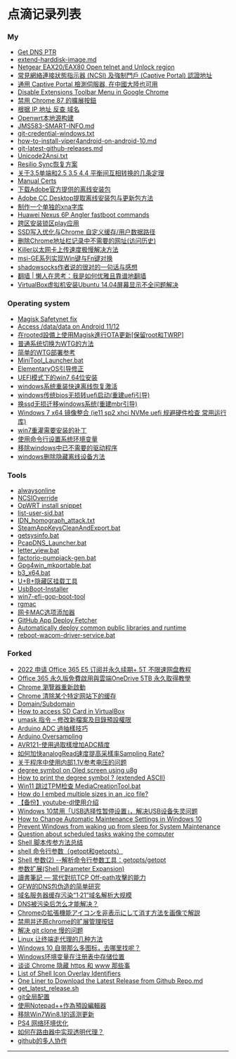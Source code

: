# 点滴记录列表

### My

  - [Get DNS PTR][460cb60c8417a4963be92771b1f561aa]
  - [extend-harddisk-image.md][918f0d66e1bc0e77477b29fced217912]
  - [Netgear EAX20/EAX80 Open telnet and Unlock region][0876b673436293b2a72e3b02285a6496]
  - [常見網絡連接狀態指示器 (NCSI) 及強制門戶 (Captive Portal) 認證地址][cf333ed1ce0ef7cc24d1425dc854883e]
  - [通用 Captive Portal 檢測伺服器, 在中國大陸也可用][e1b118bc37e4b81e5ccfa082f70e0999]
  - [Disable Extensions Toolbar Menu in Google Chrome][5c007f3ac6cd695f2c9b0cee1fbe892c]
  - [禁用 Chrome 87 的擴展按鈕][57ffa6c6ccad08094552b57cea1c8172]
  - [根据 IP 地址 反查 域名][584a0424fd9345fbe693050cf0ba8da5]
  - [Openwrt本地源构建][6363ea7136fff1252315b7d239498586]
  - [JMS583-SMART-INFO.md][d187cf8f66669f30d67b05d463c7d010]
  - [git-credential-windows.txt][3edeca7fa9afa8db812a0cf67b3f06a2]
  - [how-to-install-viper4android-on-android-10.md][48933929b321893e32c1442303c53fc9]
  - [git-latest-github-releases.md][f2041123690d0273730a071318cb8b47]
  - [Unicode2Ansi.txt][0ac786cb39a7fbd64a1e046fd0681237]
  - [Resilio Sync恢复方案][f72e87c7ea39a23dc5d6fd8c02ffce86]
  - [关于3.5单端和2.5 3.5 4.4 平衡间互相转换的几条定理][26f76c7ce3ae4e49d755813c43360cc1]
  - [Manual Certs][6cec2cfd0740181f989a7dfa5813e3ce]
  - [下载Adobe官方提供的离线安装包][185db495204d1d345a052d64c246f38b]
  - [Adobe CC Desktop提取离线安装包与更新包方法][c31ef412164bc6961992]
  - [制作一个单独的xna字库][f32800d7930855d8b4394bafd0893447]
  - [Huawei Nexus 6P Angler fastboot commands][7d7f955613d71e30dc9c2c4cd675be3c]
  - [跨区安装锁区play应用][024e9e883b0dc19d1704e1c569baffd4]
  - [SSD写入优化与Chrome 自定义缓存/用户数据路径][d44b4d4413bee528955d]
  - [删除Chrome地址栏记录中不需要的网址(访问历史)][f7c0c4818cd3936b01d1]
  - [Killer以太网卡上传速度极慢解决方法][bc4867f7cf422cb20b17]
  - [msi-GE系列实现Win键与Fn键对换][2c91d29357e17aac22f7]
  - [shadowsocks作者说的很对的一句话与感想][0765f90c98c0c1259de7]
  - [翻墙 | 懒人在思考：我是如何优雅且靠谱地翻墙][4c3af00ba8e5908acb7c]
  - [VirtualBox虚拟机安装Ubuntu 14.04屏幕显示不全问题解决][a90c6ca306b2fab7b9a9]

### Operating system

  - [Magisk Safetynet fix][3329f319e082a3602bbbc4d31ba2feb2]
  - [Access /data/data on Android 11/12][44f33ce2f4c6055a6d428e007569bb0a]
  - [在rooted設備上使用Magisk進行OTA更新[保留root和TWRP]][6168ee24b2376e7073adf9825e006d49]
  - [普通系统切换为WTG的方法][1f963c5229328c4f5da408076af13448]
  - [简单的WTG部署参考][72049cb50dabf2249c42eba971484ba9]
  - [MiniTool_Launcher.bat][ef186142b8249162a895396866b0a9c9]
  - [ElementaryOS引导修正][5bb5542656a8c38ce54faf93663847cb]
  - [UEFI模式下的win7 64位安装][7e337b2070cc47a1fab7de714ad83fb8]
  - [windows系统重装快速离线恢复激活][581456faac2f76beed6375321d57f59a]
  - [windows传统bios无损转uefi启动(重建uefi引导)][5e7706facb2dc4e2a5ae77a07ab2ffd7]
  - [换ssd无损迁移windows系统(重建mbr引导)][b7a63c35762467b3ca8440e3ea439fcf]
  - [Windows 7 x64 镜像整合 (ie11 sp2 xhci NVMe uefi 规避硬件检查 常用运行库)][6523b401af0e383d90ab189c85e860cd]
  - [win7重灌需要安装的补丁][0f20bd15db319dda5b85dafaeb77f406]
  - [使用命令行设置系统环境变量][5ba30059ecaaebb69d9153a3805340ed]
  - [移除windows中已不需要的驱动程序][4282dddd294be493b3e117bd08a01e59]
  - [windows删除隐藏离线设备方法][69853d44e48937b75e54]

### Tools

  - [alwaysonline](https://github.com/Jamesits/alwaysonline)
  - [NCSIOverride](https://github.com/dantmnf/NCSIOverride)
  - [OpWRT install snippet][d241ab0aec7d9c34b69439c1e942d1f5]
  - [list-user-sid.bat][3ca7524d588c340867e9e753ccc7af51]
  - [IDN_homograph_attack.txt][30317bad07c06a71cddcd079359b3483]
  - [SteamAppKeysCleanAndExport.bat][67d885b22fd989d0742cc564781b8fee]
  - [getsysinfo.bat][2d8f77e7e6a2adfd314d13bf54c746c7]
  - [PcapDNS_Launcher.bat][27c8b19156e142ae404265c18926c7ec]
  - [letter_view.bat][72c633c65ddbfaf9aee4c336b191d99c]
  - [factorio-pumpjack-gen.bat][a6d92a01ae7d40d05be7a662e197bd5f]
  - [Gpg4win_mkportable.bat][40db93e26119fd244cf67db31b31e63f]
  - [b3_x64.bat][aeaacd153395481927d35f3db909bb6d]
  - [U+B+隐藏区挂载工具][4934c624d6992824f667677c6de56117]
  - [UsbBoot-Installer](https://github.com/muink/UsbBoot-Installer)
  - [win7-efi-gop-boot-tool](https://github.com/muink/win7-efi-gop-boot-tool)
  - [rgmac](https://github.com/muink/rgmac)
  - [网卡MAC选项添加器][e27dd8f7927eb6b59a31d9677d20571e]
  - [GitHub App Deploy Fetcher](https://github.com/muink/GitHub_App_Deploy_Fetcher)
  - [Automatically deploy common public libraries and runtime][f36af0f4b5647f348f18cb2103a1c451]
  - [reboot-wacom-driver-service.bat][c28b1452b2fd2a47cc1eb1be19444f8a]


### Forked

  - [2022 申请 Office 365 E5 订阅并永久续期+ 5T 不限速网盘教程](https://web.archive.org/web/20230327021101/https://www.dzdxtd.com/archives/122)  
  - [Office 365 永久版免費啟用與雲端OneDrive 5TB 永久取得教學](https://web.archive.org/web/20230327021045/https://mrmad.com.tw/office-365-e5-and-onedrive-5tb-free)  
  - [Chrome 瀏覽器重新啟動](https://web.archive.org/web/20220903015706/https://free.com.tw/restart-google-chrome/)
  - [Chrome 清除某个特定网站下的缓存](https://web.archive.org/web/20180311191109/http://www.cnblogs.com/Chesky/p/chrome_disabling_cache.html)
  - [Domain/Subdomain](https://cyberbruharmy.gitbook.io/domain-subdomain/)
  - [How to access SD Card in VirtualBox](https://web.archive.org/web/20221216155354/https://www.net-usb.com/virtual-usb/virtualbox-usb-passthrough/sd-card-in-virtualbox/)
  - [umask 指令 – 修改新檔案及目錄預設權限](https://www.ltsplus.com/linux/linux-umask-default-permission)
  - [Arduino ADC 過抽樣技巧](https://web.archive.org/web/20220409113527/https://ohiyooo2.pixnet.net/blog/post/405449551)  
  - [Arduino Oversampling](https://web.archive.org/web/20220409113326/https://www.best-microcontroller-projects.com/arduino-adc-oversampling.html)  
  - [AVR121-使用過取樣增加ADC精度](https://web.archive.org/web/20220409113051/https://www.itread01.com/content/1550475205.html)  
  - [如何加快analogRead速度提高采樣率Sampling Rate?](https://web.archive.org/web/20220409112938/https://www.arduino.cn/thread-12569-1-1.html)  
  - [关于程序中使用内部1.1V参考电压的问题](https://web.archive.org/web/20220216132223/https://www.arduino.cn/thread-11271-1-1.html)
  - [degree symbol on Oled screen using u8g](https://web.archive.org/web/20220216131145/https://forum.arduino.cc/t/degree-symbol-on-oled-screen-using-u8g/491533)
  - [How to print the degree symbol ? (extended ASCII)](https://web.archive.org/web/20220216131216/https://forum.arduino.cc/t/solved-how-to-print-the-degree-symbol-extended-ascii/438685)
  - [Win11 跳过TPM检查 MediaCreationTool.bat](https://github.com/AveYo/MediaCreationTool.bat)
  - [How do I embed multiple sizes in an .ico file?](https://web.archive.org/web/20210703121032/https://superuser.com/questions/491180/how-do-i-embed-multiple-sizes-in-an-ico-file)
  - [【备份】youtube-dl使用介绍](https://web.archive.org/web/20210221153730if_/https://www.jianshu.com/p/6bae57859325)
  - [Windows 10禁用「USB选择性暂停设置」，解决USB设备失灵问题](https://web.archive.org/web/20210126093401/https://www.sysgeek.cn/windows-10-usb-selective-suspend/)
  - [How to Change Automatic Maintenance Settings in Windows 10](https://web.archive.org/web/20210328043433/https://www.tenforums.com/tutorials/3090-change-automatic-maintenance-settings-windows-10-a.html)
  - [Prevent Windows from waking up from sleep for System Maintenance](https://web.archive.org/web/20210328043812/https://theohbrothers.com/prevent-windows-10-from-waking-up-from-sleep-for-system-maintenance/)
  - [Question about scheduled tasks waking the computer](https://web.archive.org/web/20210328050804/https://answers.microsoft.com/en-us/windows/forum/windows_10-other_settings-winpc/question-about-scheduled-tasks-waking-the-computer/92d03cd6-c2ac-4746-949b-0d42bc4b91e3)
  - [Shell 脚本传参方法总结](https://www.jianshu.com/p/d3cd36c97abc)
  - [shell 命令行参数（getopt和getopts）](https://blog.51cto.com/steed/2443718)
  - [Shell 参数(2) --解析命令行参数工具：getopts/getopt](https://www.cnblogs.com/yxzfscg/p/5338775.html)
  - [参数扩展(Shell Parameter Expansion)](https://juejin.im/post/6844903842966929422#heading-11)
  - [讀書筆記 — 當代對抗TCP Off-path攻擊的能力](https://medium.com/@wenchenx/%E8%AE%80%E6%9B%B8%E7%AD%86%E8%A8%98-%E7%95%B6%E4%BB%A3%E5%B0%8D%E6%8A%97tcp-off-path%E6%94%BB%E6%93%8A%E7%9A%84%E8%83%BD%E5%8A%9B-b67a4f81b5a0)
  - [GFW的DNS包伪造的简单研究](https://blog.ddosolitary.org/posts/research-on-dns-packet-forgery-of-gfw/)
  - [域名服务器缓存污染“1·21”域名解析大规模](http://www.11st22.com/d/2020529221240_3115_723162868/news)
  - [DNS被污染后怎么才能解决？](https://www.hotbak.net/key/%E6%B2%A1%E8%A2%AB%E6%B1%A1%E6%9F%93%E7%9A%84dns.html)
  - [Chromeの拡張機能アイコンを非表示にして消す方法を画像で解説](https://asean-info.net/Investment/20062601-how-to-hide-google-chrome-extension-icon/)
  - [禁用并还原chrome的扩展管理按钮](https://www.extfans.com/articles/1187/)
  - [解决 git clone 慢的问题](https://blog.colafornia.me/post/2018/slove-git-clone-speed/)
  - [Linux 让终端走代理的几种方法](https://zhuanlan.zhihu.com/p/46973701)
  - [Windows 10 自带那么多图标，去哪里找呢？](https://gist.github.com/muink/559b247d4a5ca7059ea36ab46c74e68a)
  - [Windows环境变量在注册表中存储位置](https://gist.github.com/muink/26d28f96eec526b33e3065e38f897b1f)
  - [谈谈 Chrome 隐藏 https 和 www 那些事](https://blog.skk.moe/post/chrome-omnibox-www/)
  - [List of Shell Icon Overlay Identifiers](https://en.wikipedia.org/wiki/List_of_Shell_Icon_Overlay_Identifiers)
  - [One Liner to Download the Latest Release from Github Repo.md][c5ee7db7dd7257abe5be8bbaee0baf5d]
  - [get_latest_release.sh][ee96bcc6627f7814453a35efd2b98db5]
  - [git全局配置][1398d31e529d49b71e74]
  - [使用Notepad++作為預設編輯器][0ec05f29db94a35f4b9b]
  - [移除Win7Win8.1的遥测更新][14adc6208b847a117d82]
  - [PS4 网络环境优化][0356af6c133ee0fc82c8]
  - [如何在路由器中实现透明代理？][6c4b4a5c90eea956c30a]
  - [github的多人协作][c53d05e07d69c6d0830e]


--------

[460cb60c8417a4963be92771b1f561aa]: https://gist.github.com/muink/460cb60c8417a4963be92771b1f561aa
[918f0d66e1bc0e77477b29fced217912]: https://gist.github.com/muink/918f0d66e1bc0e77477b29fced217912
[d241ab0aec7d9c34b69439c1e942d1f5]: https://gist.github.com/muink/d241ab0aec7d9c34b69439c1e942d1f5
[0876b673436293b2a72e3b02285a6496]: https://gist.github.com/muink/0876b673436293b2a72e3b02285a6496
[cf333ed1ce0ef7cc24d1425dc854883e]: https://gist.github.com/muink/cf333ed1ce0ef7cc24d1425dc854883e
[e1b118bc37e4b81e5ccfa082f70e0999]: https://gist.github.com/muink/e1b118bc37e4b81e5ccfa082f70e0999
[3329f319e082a3602bbbc4d31ba2feb2]: https://gist.github.com/muink/3329f319e082a3602bbbc4d31ba2feb2
[44f33ce2f4c6055a6d428e007569bb0a]: https://gist.github.com/muink/44f33ce2f4c6055a6d428e007569bb0a
[5c007f3ac6cd695f2c9b0cee1fbe892c]: https://gist.github.com/muink/5c007f3ac6cd695f2c9b0cee1fbe892c
[6168ee24b2376e7073adf9825e006d49]: https://gist.github.com/muink/6168ee24b2376e7073adf9825e006d49
[57ffa6c6ccad08094552b57cea1c8172]: https://gist.github.com/muink/57ffa6c6ccad08094552b57cea1c8172
[3ca7524d588c340867e9e753ccc7af51]: https://gist.github.com/muink/3ca7524d588c340867e9e753ccc7af51
[30317bad07c06a71cddcd079359b3483]: https://gist.github.com/muink/30317bad07c06a71cddcd079359b3483
[584a0424fd9345fbe693050cf0ba8da5]: https://gist.github.com/muink/584a0424fd9345fbe693050cf0ba8da5
[67d885b22fd989d0742cc564781b8fee]: https://gist.github.com/muink/67d885b22fd989d0742cc564781b8fee
[2d8f77e7e6a2adfd314d13bf54c746c7]: https://gist.github.com/muink/2d8f77e7e6a2adfd314d13bf54c746c7
[6363ea7136fff1252315b7d239498586]: https://gist.github.com/muink/6363ea7136fff1252315b7d239498586
[d187cf8f66669f30d67b05d463c7d010]: https://gist.github.com/muink/d187cf8f66669f30d67b05d463c7d010
[3edeca7fa9afa8db812a0cf67b3f06a2]: https://gist.github.com/muink/3edeca7fa9afa8db812a0cf67b3f06a2
[48933929b321893e32c1442303c53fc9]: https://gist.github.com/muink/48933929b321893e32c1442303c53fc9
[f2041123690d0273730a071318cb8b47]: https://gist.github.com/muink/f2041123690d0273730a071318cb8b47
[1f963c5229328c4f5da408076af13448]: https://gist.github.com/muink/1f963c5229328c4f5da408076af13448
[72049cb50dabf2249c42eba971484ba9]: https://gist.github.com/muink/72049cb50dabf2249c42eba971484ba9
[27c8b19156e142ae404265c18926c7ec]: https://gist.github.com/muink/27c8b19156e142ae404265c18926c7ec
[ef186142b8249162a895396866b0a9c9]: https://gist.github.com/muink/ef186142b8249162a895396866b0a9c9
[0ac786cb39a7fbd64a1e046fd0681237]: https://gist.github.com/muink/0ac786cb39a7fbd64a1e046fd0681237
[581456faac2f76beed6375321d57f59a]: https://gist.github.com/muink/581456faac2f76beed6375321d57f59a
[72c633c65ddbfaf9aee4c336b191d99c]: https://gist.github.com/muink/72c633c65ddbfaf9aee4c336b191d99c
[a6d92a01ae7d40d05be7a662e197bd5f]: https://gist.github.com/muink/a6d92a01ae7d40d05be7a662e197bd5f
[40db93e26119fd244cf67db31b31e63f]: https://gist.github.com/muink/40db93e26119fd244cf67db31b31e63f
[f72e87c7ea39a23dc5d6fd8c02ffce86]: https://gist.github.com/muink/f72e87c7ea39a23dc5d6fd8c02ffce86
[26f76c7ce3ae4e49d755813c43360cc1]: https://gist.github.com/muink/26f76c7ce3ae4e49d755813c43360cc1
[5bb5542656a8c38ce54faf93663847cb]: https://gist.github.com/muink/5bb5542656a8c38ce54faf93663847cb
[7e337b2070cc47a1fab7de714ad83fb8]: https://gist.github.com/muink/7e337b2070cc47a1fab7de714ad83fb8
[aeaacd153395481927d35f3db909bb6d]: https://gist.github.com/muink/aeaacd153395481927d35f3db909bb6d
[6523b401af0e383d90ab189c85e860cd]: https://gist.github.com/muink/6523b401af0e383d90ab189c85e860cd
[4934c624d6992824f667677c6de56117]: https://gist.github.com/muink/4934c624d6992824f667677c6de56117
[5e7706facb2dc4e2a5ae77a07ab2ffd7]: https://gist.github.com/muink/5e7706facb2dc4e2a5ae77a07ab2ffd7
[6cec2cfd0740181f989a7dfa5813e3ce]: https://gist.github.com/muink/6cec2cfd0740181f989a7dfa5813e3ce
[e27dd8f7927eb6b59a31d9677d20571e]: https://gist.github.com/muink/e27dd8f7927eb6b59a31d9677d20571e
[5ba30059ecaaebb69d9153a3805340ed]: https://gist.github.com/muink/5ba30059ecaaebb69d9153a3805340ed
[185db495204d1d345a052d64c246f38b]: https://gist.github.com/muink/185db495204d1d345a052d64c246f38b
[f36af0f4b5647f348f18cb2103a1c451]: https://gist.github.com/muink/f36af0f4b5647f348f18cb2103a1c451
[c28b1452b2fd2a47cc1eb1be19444f8a]: https://gist.github.com/muink/c28b1452b2fd2a47cc1eb1be19444f8a
[f32800d7930855d8b4394bafd0893447]: https://gist.github.com/muink/f32800d7930855d8b4394bafd0893447
[0f20bd15db319dda5b85dafaeb77f406]: https://gist.github.com/muink/0f20bd15db319dda5b85dafaeb77f406
[7d7f955613d71e30dc9c2c4cd675be3c]: https://gist.github.com/muink/7d7f955613d71e30dc9c2c4cd675be3c
[b7a63c35762467b3ca8440e3ea439fcf]: https://gist.github.com/muink/b7a63c35762467b3ca8440e3ea439fcf
[024e9e883b0dc19d1704e1c569baffd4]: https://gist.github.com/muink/024e9e883b0dc19d1704e1c569baffd4
[4282dddd294be493b3e117bd08a01e59]: https://gist.github.com/muink/4282dddd294be493b3e117bd08a01e59
[c31ef412164bc6961992]: https://gist.github.com/muink/c31ef412164bc6961992
[d44b4d4413bee528955d]: https://gist.github.com/muink/d44b4d4413bee528955d
[bc4867f7cf422cb20b17]: https://gist.github.com/muink/bc4867f7cf422cb20b17
[2c91d29357e17aac22f7]: https://gist.github.com/muink/2c91d29357e17aac22f7
[f7c0c4818cd3936b01d1]: https://gist.github.com/muink/f7c0c4818cd3936b01d1
[69853d44e48937b75e54]: https://gist.github.com/muink/69853d44e48937b75e54
[0765f90c98c0c1259de7]: https://gist.github.com/muink/0765f90c98c0c1259de7
[4c3af00ba8e5908acb7c]: https://gist.github.com/muink/4c3af00ba8e5908acb7c
[a90c6ca306b2fab7b9a9]: https://gist.github.com/muink/a90c6ca306b2fab7b9a9

[ee96bcc6627f7814453a35efd2b98db5]: https://gist.github.com/muink/ee96bcc6627f7814453a35efd2b98db5
[c5ee7db7dd7257abe5be8bbaee0baf5d]: https://gist.github.com/muink/c5ee7db7dd7257abe5be8bbaee0baf5d
[1398d31e529d49b71e74]: https://gist.github.com/muink/1398d31e529d49b71e74
[0ec05f29db94a35f4b9b]: https://gist.github.com/muink/0ec05f29db94a35f4b9b
[14adc6208b847a117d82]: https://gist.github.com/muink/14adc6208b847a117d82
[0356af6c133ee0fc82c8]: https://gist.github.com/muink/0356af6c133ee0fc82c8
[6c4b4a5c90eea956c30a]: https://gist.github.com/muink/6c4b4a5c90eea956c30a
[c53d05e07d69c6d0830e]: https://gist.github.com/muink/c53d05e07d69c6d0830e

